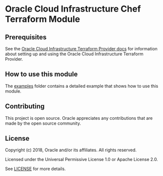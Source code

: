 # Oracle Cloud Infrastructure Chef Terraform Module
## Prerequisites
See the [Oracle Cloud Infrastructure Terraform Provider docs](https://www.terraform.io/docs/providers/oci/index.html) for information about setting up and using the Oracle Cloud Infrastructure Terraform Provider.
## How to use this module

The [examples](./examples) folder contains a detailed example that shows how to use this module.
## Contributing
This project is open source. Oracle appreciates any contributions that are made by the open source community.
## License
Copyright (c) 2018, Oracle and/or its affiliates. All rights reserved.

Licensed under the Universal Permissive License 1.0 or Apache License 2.0.

See [LICENSE](/LICENSE.txt) for more details.